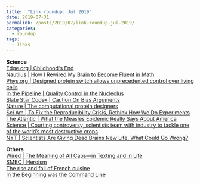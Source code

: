 ```yaml
---
title:  "Link roundup: Jul 2019"
date: 2019-07-31
permalink: /posts/2019/07/link-roundup-jul-2019/
categories: 
  - roundup
tags:
  - links
---
```

  
**Science**  
[Edge.org \| Childhood's End](https://www.edge.org/conversation/george_dyson-childhoods-end)  
[Nautilus \| How I Rewired My Brain to Become Fluent in Math](http://wise.nautil.us/feature/387/how-i-rewired-my-brain-to-become-fluent-in-math)  
[Phys.org \| Designed protein switch allows unprecedented control over living cells](https://phys.org/news/2019-07-protein-unprecedented-cells.html)  
[In the Pipeline \| Quality Control in the Nucleolus](https://blogs.sciencemag.org/pipeline/archives/2019/07/24/quality-control-in-the-nucleolus)  
[Slate Star Codex \| Caution On Bias Arguments](https://slatestarcodex.com/2019/07/17/caution-on-bias-arguments/)  
[Nature \| The computational protein designers](https://www.nature.com/articles/d41586-019-02251-x)  
[Sci Am \| To Fix the Reproducibility Crisis, Rethink How We Do Experiments](https://blogs.scientificamerican.com/observations/to-fix-the-reproducibility-crisis-rethink-how-we-do-experiments/)  
[The Atlantic \| What the Measles Epidemic Really Says About America](https://www.theatlantic.com/magazine/archive/2019/08/measles-as-metaphor/592756/)  
[Science \| Courting controversy, scientists team with industry to tackle one of the world’s most destructive crops](https://www.sciencemag.org/news/2019/07/courting-controversy-scientists-team-industry-tackle-one-world-s-most-destructive-crops?rss=1)  
[NYT \| Scientists Are Giving Dead Brains New Life. What Could Go Wrong?](https://www.nytimes.com/2019/07/02/magazine/dead-pig-brains-reanimation.html)  
  
**Others**  
[Wired \| The Meaning of All Caps—in Texting and in Life](https://www.wired.com/story/all-caps-because-internet-gretchen-mcculloch/)  
[SMBC \| Heroism](https://www.smbc-comics.com/comic/heroism)  
[The rise and fall of French cuisine ](https://www.theguardian.com/food/2019/jul/16/the-rise-and-fall-of-french-cuisine)  
[In the Beginning was the Command Line](http://cristal.inria.fr/~weis/info/commandline.html)  
